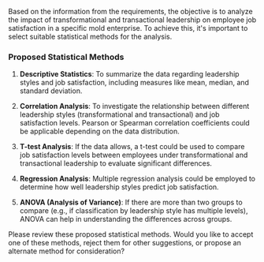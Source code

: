 Based on the information from the requirements, the objective is to analyze the impact of transformational and transactional leadership on employee job satisfaction in a specific mold enterprise. To achieve this, it's important to select suitable statistical methods for the analysis.

### Proposed Statistical Methods

1. **Descriptive Statistics**: To summarize the data regarding leadership styles and job satisfaction, including measures like mean, median, and standard deviation.

2. **Correlation Analysis**: To investigate the relationship between different leadership styles (transformational and transactional) and job satisfaction levels. Pearson or Spearman correlation coefficients could be applicable depending on the data distribution.

3. **T-test Analysis**: If the data allows, a t-test could be used to compare job satisfaction levels between employees under transformational and transactional leadership to evaluate significant differences.

4. **Regression Analysis**: Multiple regression analysis could be employed to determine how well leadership styles predict job satisfaction.

5. **ANOVA (Analysis of Variance)**: If there are more than two groups to compare (e.g., if classification by leadership style has multiple levels), ANOVA can help in understanding the differences across groups.

Please review these proposed statistical methods. Would you like to accept one of these methods, reject them for other suggestions, or propose an alternate method for consideration?